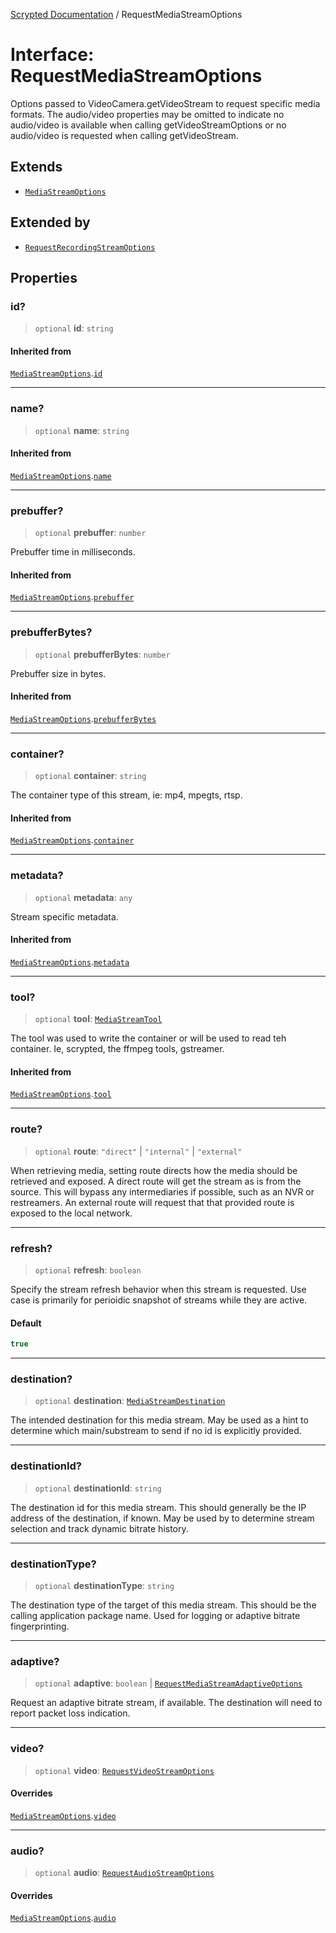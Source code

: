 [Scrypted Documentation](../globals.md) / RequestMediaStreamOptions

# Interface: RequestMediaStreamOptions

Options passed to VideoCamera.getVideoStream to
request specific media formats.
The audio/video properties may be omitted
to indicate no audio/video is available when
calling getVideoStreamOptions or no audio/video
is requested when calling getVideoStream.

## Extends

- [`MediaStreamOptions`](MediaStreamOptions.md)

## Extended by

- [`RequestRecordingStreamOptions`](RequestRecordingStreamOptions.md)

## Properties

### id?

> `optional` **id**: `string`

#### Inherited from

[`MediaStreamOptions`](MediaStreamOptions.md).[`id`](MediaStreamOptions.md#id)

***

### name?

> `optional` **name**: `string`

#### Inherited from

[`MediaStreamOptions`](MediaStreamOptions.md).[`name`](MediaStreamOptions.md#name)

***

### prebuffer?

> `optional` **prebuffer**: `number`

Prebuffer time in milliseconds.

#### Inherited from

[`MediaStreamOptions`](MediaStreamOptions.md).[`prebuffer`](MediaStreamOptions.md#prebuffer)

***

### prebufferBytes?

> `optional` **prebufferBytes**: `number`

Prebuffer size in bytes.

#### Inherited from

[`MediaStreamOptions`](MediaStreamOptions.md).[`prebufferBytes`](MediaStreamOptions.md#prebufferbytes)

***

### container?

> `optional` **container**: `string`

The container type of this stream, ie: mp4, mpegts, rtsp.

#### Inherited from

[`MediaStreamOptions`](MediaStreamOptions.md).[`container`](MediaStreamOptions.md#container)

***

### metadata?

> `optional` **metadata**: `any`

Stream specific metadata.

#### Inherited from

[`MediaStreamOptions`](MediaStreamOptions.md).[`metadata`](MediaStreamOptions.md#metadata)

***

### tool?

> `optional` **tool**: [`MediaStreamTool`](../type-aliases/MediaStreamTool.md)

The tool was used to write the container or will be used to read teh container. Ie, scrypted,
the ffmpeg tools, gstreamer.

#### Inherited from

[`MediaStreamOptions`](MediaStreamOptions.md).[`tool`](MediaStreamOptions.md#tool)

***

### route?

> `optional` **route**: `"direct"` \| `"internal"` \| `"external"`

When retrieving media, setting route directs how the media should be
retrieved and exposed. A direct route will get the stream
as is from the source. This will bypass any intermediaries if possible,
such as an NVR or restreamers.
An external route will request that that provided route is exposed to the local network.

***

### refresh?

> `optional` **refresh**: `boolean`

Specify the stream refresh behavior when this stream is requested.
Use case is primarily for perioidic snapshot of streams
while they are active.

#### Default

```ts
true
```

***

### destination?

> `optional` **destination**: [`MediaStreamDestination`](../type-aliases/MediaStreamDestination.md)

The intended destination for this media stream. May be used as
a hint to determine which main/substream to send if no id
is explicitly provided.

***

### destinationId?

> `optional` **destinationId**: `string`

The destination id for this media stream. This should generally be
the IP address of the destination, if known. May be used by to
determine stream selection and track dynamic bitrate history.

***

### destinationType?

> `optional` **destinationType**: `string`

The destination type of the target of this media stream. This
should be the calling application package name. Used for logging
or adaptive bitrate fingerprinting.

***

### adaptive?

> `optional` **adaptive**: `boolean` \| [`RequestMediaStreamAdaptiveOptions`](RequestMediaStreamAdaptiveOptions.md)

Request an adaptive bitrate stream, if available. The destination
will need to report packet loss indication.

***

### video?

> `optional` **video**: [`RequestVideoStreamOptions`](RequestVideoStreamOptions.md)

#### Overrides

[`MediaStreamOptions`](MediaStreamOptions.md).[`video`](MediaStreamOptions.md#video)

***

### audio?

> `optional` **audio**: [`RequestAudioStreamOptions`](RequestAudioStreamOptions.md)

#### Overrides

[`MediaStreamOptions`](MediaStreamOptions.md).[`audio`](MediaStreamOptions.md#audio)
